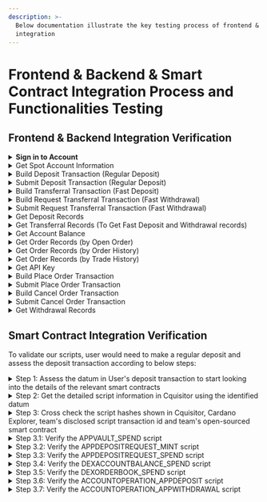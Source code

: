 ```yaml
---
description: >-
  Below documentation illustrate the key testing process of frontend & backend
  integration
---
```


# Frontend & Backend & Smart Contract Integration Process and Functionalities Testing

## Frontend & Backend Integration Verification

<details>

<summary><strong>Sign in to Account</strong></summary>

After the user has pressed the connect wallet button and signed the wallet ownership verification message, frontend will send a signin request to backend using the `SignIn` API

### POST - SignIn (Status Code)

<figure><img src="../../.gitbook/assets/image (99).png" alt=""><figcaption></figcaption></figure>



The `200 status code` shows the api is being called and responded successfully

### POST - SignIn (Request params)

<figure><img src="../../.gitbook/assets/image (14) (1).png" alt=""><figcaption></figcaption></figure>



The request param is aligned with the required request param from the backend API

<figure><img src="../../.gitbook/assets/image (54).png" alt=""><figcaption></figcaption></figure>



### POST - SignIn (Response)

<figure><img src="../../.gitbook/assets/image (55).png" alt=""><figcaption></figcaption></figure>



The response fields are aligned with the required response fields from the backend API

<figure><img src="../../.gitbook/assets/image (56).png" alt=""><figcaption></figcaption></figure>



</details>

<details>

<summary>Get Spot Account Information</summary>

After the user has performed a successful sign-in, frontend will call the GET spot-account API to retrieve necessary account information related to the user account

### GET - Spot-account (Status Code)

<figure><img src="../../.gitbook/assets/image (58).png" alt=""><figcaption></figcaption></figure>



The `200 status code` shows the api is being called and responded successfully

### GET - Spot-account (Response)

<figure><img src="../../.gitbook/assets/image (59).png" alt=""><figcaption></figcaption></figure>



The response fields are aligned with the required response fields from the backend API

<figure><img src="../../.gitbook/assets/image (60).png" alt=""><figcaption></figcaption></figure>

</details>

<details>

<summary>Build Deposit Transaction (Regular Deposit)</summary>

After successful signin, user can press the deposit button and select the "Regular deposit" to deposit funds when next hydra open event occurs. After inputting the deposit amount per asset, the user can press confirm to build the deposit transaction. User's wallet signature is required to authorized the deposit transaction. Smart contract is being integrated in this action as well (Please see the smart contract integration part below for more information).

### POST - /accounts/deposit/build (Status Code)

<figure><img src="../../.gitbook/assets/image (100).png" alt=""><figcaption></figcaption></figure>



The `200 status code` shows the api is being called and responded successfully

### POST - /accounts/deposit/build (Request params)

<figure><img src="../../.gitbook/assets/image (101).png" alt=""><figcaption></figcaption></figure>



The request param is aligned with the required request param from the backend API

<figure><img src="../../.gitbook/assets/image (102).png" alt=""><figcaption></figcaption></figure>



### POST - /accounts/deposit/build (Response)

<figure><img src="../../.gitbook/assets/image (103).png" alt=""><figcaption></figcaption></figure>



The response fields are aligned with the required response fields from the backend API

<figure><img src="../../.gitbook/assets/image (104).png" alt=""><figcaption></figcaption></figure>

</details>

<details>

<summary>Submit Deposit Transaction (Regular Deposit)</summary>

Continuing from the Build Deposit Transaction, frontend will submit the user-signed deposit transaction to the Cardano blockchain. The transaction must have been previously built using the /accounts/deposit/build endpoint and signed with the user's wallet

### POST - /accounts/deposit/submit (Status Code)

<figure><img src="../../.gitbook/assets/image (1).png" alt=""><figcaption></figcaption></figure>

The `200 status code` shows the api is being called and responded successfully



### POST - /accounts/deposit/submit (Request params)

<figure><img src="../../.gitbook/assets/image (2).png" alt=""><figcaption></figcaption></figure>



The request param is aligned with the required request param from the backend API

<figure><img src="../../.gitbook/assets/image (3).png" alt=""><figcaption></figcaption></figure>



### POST - /accounts/deposit/submit (Response)

<figure><img src="../../.gitbook/assets/image (4).png" alt=""><figcaption></figcaption></figure>



The response fields are aligned with the required response fields from the backend API

<figure><img src="../../.gitbook/assets/image (5).png" alt=""><figcaption></figcaption></figure>



</details>

<details>

<summary>Build Transferral Transaction (Fast Deposit)</summary>

After successful signin, user can press the deposit button and select the "Fast Deposit" to deposit funds shortly with aid of an operator. After inputting the deposit amount per asset, the user can press confirm to build the deposit transaction.



### POST - /accounts/transferal/build (Status Code)

<figure><img src="../../.gitbook/assets/image (14).png" alt=""><figcaption></figcaption></figure>



The `200 status code` shows the api is being called and responded successfully



### POST - /accounts/transferal/build (Request params)

<figure><img src="../../.gitbook/assets/image (15).png" alt=""><figcaption></figcaption></figure>



The request param is aligned with the required request param from the backend API

<figure><img src="../../.gitbook/assets/image (16).png" alt=""><figcaption></figcaption></figure>



### POST - /accounts/transferal/build (Response)

<figure><img src="../../.gitbook/assets/image (17).png" alt=""><figcaption></figcaption></figure>



The response fields are aligned with the required response fields from the backend API

<figure><img src="../../.gitbook/assets/image (18).png" alt=""><figcaption></figcaption></figure>



</details>

<details>

<summary>Build Request Transferral Transaction (Fast Withdrawal)</summary>

After successful signin, user can press the deposit button and select the "Fast Withdrawal" to withdrawfunds shortly with aid of an operator. After inputting the withdraw amount per asset, the user can press confirm to build the deposit transaction.



### POST - /accounts/request-transferal/build (Status Code)

<figure><img src="../../.gitbook/assets/image (19).png" alt=""><figcaption></figcaption></figure>

The `200 status code` shows the api is being called and responded successfully



### POST - /accounts/transferal/build (Request params)

<figure><img src="../../.gitbook/assets/image (20).png" alt=""><figcaption></figcaption></figure>



The request param is aligned with the required request param from the backend API

<figure><img src="../../.gitbook/assets/image (22).png" alt=""><figcaption></figcaption></figure>



### POST - /accounts/transferal/build (Response)

<figure><img src="../../.gitbook/assets/image (121).png" alt=""><figcaption></figcaption></figure>



The response fields are aligned with the required response fields from the backend API

<figure><img src="../../.gitbook/assets/image (24).png" alt=""><figcaption></figcaption></figure>

</details>

<details>

<summary>Submit Request Transferral Transaction (Fast Withdrawal)</summary>

Continuing from the Build Request Transferral Transaction, the frontend submits a user-signed request transferal transaction to the Cardano blockchain.&#x20;



### POST - /accounts/request-transferal/submit (Status Code)

<figure><img src="../../.gitbook/assets/image (123).png" alt=""><figcaption></figcaption></figure>



The `200 status code` shows the api is being called and responded successfully



### POST - /accounts/transferal/submit (Request params)

<figure><img src="../../.gitbook/assets/image (124).png" alt=""><figcaption></figcaption></figure>



The request param is aligned with the required request param from the backend API

<figure><img src="../../.gitbook/assets/image (125).png" alt=""><figcaption></figcaption></figure>



### POST - /accounts/transferal/submit (Response)

<figure><img src="../../.gitbook/assets/image (126).png" alt=""><figcaption></figcaption></figure>



The response fields are aligned with the required response fields from the backend API

<figure><img src="../../.gitbook/assets/image (127).png" alt=""><figcaption></figcaption></figure>

</details>

<details>

<summary>Get Deposit Records</summary>

After successful signin, user can visit the dashboard page to view the regular deposit records. Frontend will call the GET deposit-records API to retrieve the regular deposit records by the user.

### GET - Deposit-records (Status Code)

<figure><img src="../../.gitbook/assets/image (9).png" alt=""><figcaption></figcaption></figure>



The `200 status code` shows the api is being called and responded successfully



### GET - Deposit-records (Response)

<figure><img src="../../.gitbook/assets/image (8).png" alt=""><figcaption></figcaption></figure>



The deposit records shown in dashboard page are aligned with the data returned by the backend API. The backend API response fields are aligned with the required response fields from the backend API

<figure><img src="../../.gitbook/assets/image (12).png" alt=""><figcaption></figcaption></figure>



</details>

<details>

<summary>Get Transferral Records (To Get Fast Deposit and Withdrawal records)</summary>

After successful signin, user can visit the dashboard page to view the fast deposit records. Frontend will call the GET transferl-records API to retrieve the fast deposit records by the user.

### GET - transferal-records (Status Code)

<figure><img src="../../.gitbook/assets/image (128).png" alt=""><figcaption></figcaption></figure>



The `200 status code` shows the api is being called and responded successfully



### GET - transferal-records (Response)

<figure><img src="../../.gitbook/assets/image (129).png" alt=""><figcaption></figcaption></figure>



<figure><img src="../../.gitbook/assets/image (130).png" alt=""><figcaption></figcaption></figure>



The transferal records shown in dashboard page are aligned with the data returned by the backend API. The backend API response fields are aligned with the required response fields from the backend API



<figure><img src="../../.gitbook/assets/image (131).png" alt=""><figcaption></figcaption></figure>



</details>

<details>

<summary>Get Account Balance</summary>

After successful signin, user can visit the trading page to view the account's available balance. Frontend will call the GET account-balance API to retrieve the account balance by the user.

### GET - account-balance (Status Code)

<figure><img src="../../.gitbook/assets/image (64).png" alt=""><figcaption></figcaption></figure>



The `200 status code` shows the api is being called and responded successfully

### GET - account-balance (Response)

<figure><img src="../../.gitbook/assets/image (65).png" alt=""><figcaption></figcaption></figure>



The available balance shown in trading page are aligned with the api response from backend. The response fields are aligned with the required response fields from the backend API

<figure><img src="../../.gitbook/assets/image (66).png" alt=""><figcaption></figcaption></figure>

</details>

<details>

<summary>Get Order Records (by Open Order)</summary>

After successful signin, user can visit the trading page to view the open order records. Frontend will call the GET order-records API filtered by status (openOrder) to retrieve the open order records by the user.

### GET - order-records (Status Code)

<figure><img src="../../.gitbook/assets/image (67).png" alt=""><figcaption></figcaption></figure>



The `200 status code` shows the api is being called and responded successfully



### GET - order-records (Response)

<figure><img src="../../.gitbook/assets/image (68).png" alt=""><figcaption></figcaption></figure>



The open order records shown in trading page are aligned with the api response from backend. The response fields are aligned with the required response fields from the backend API

<figure><img src="../../.gitbook/assets/image (69).png" alt=""><figcaption></figcaption></figure>

</details>

<details>

<summary>Get Order Records (by Order History)</summary>

After successful signin, user can visit the trading page to view the order history records. Frontend will call the GET order-records API filtered by status (orderHistory) to retrieve the order history records by the user.

### GET - order-records (Status Code)

<figure><img src="../../.gitbook/assets/image (70).png" alt=""><figcaption></figcaption></figure>



The `200 status code` shows the api is being called and responded successfully

### GET - order-records (Response)

<figure><img src="../../.gitbook/assets/image (71).png" alt=""><figcaption></figcaption></figure>



The order history records shown in trading page are aligned with the api response from backend. The response fields are aligned with the required response fields from the backend API

<figure><img src="../../.gitbook/assets/image (72).png" alt=""><figcaption></figcaption></figure>

</details>

<details>

<summary>Get Order Records (by Trade History)</summary>

After successful signin, user can visit the trading page to view the trade history records. Frontend will call the GET order-records API filtered by status (tradeHistory) to retrieve the trade history records by the user.

### GET - order-records (Status Code)

<figure><img src="../../.gitbook/assets/image (73).png" alt=""><figcaption></figcaption></figure>



The `200 status code` shows the api is being called and responded successfully

### GET - order-records (Response)

<figure><img src="../../.gitbook/assets/image (74).png" alt=""><figcaption></figcaption></figure>

The trade history records shown in trading page are aligned with the api response from backend. The response fields are aligned with the required response fields from the backend API

<figure><img src="../../.gitbook/assets/image (75).png" alt=""><figcaption></figcaption></figure>

</details>

<details>

<summary>Get API Key</summary>

After successful signin, user can visit the dashboard page to view the api-key. Frontend will call the GET api-key API to retrieve the api key by the user.

### GET - api-key (Status Code)

<figure><img src="../../.gitbook/assets/image (76).png" alt=""><figcaption></figcaption></figure>



The `200 status code` shows the api is being called and responded successfully

### GET - api-key (Response)

<figure><img src="../../.gitbook/assets/image (77).png" alt=""><figcaption></figcaption></figure>



The api key shown in dashboard page is aligned with the api response from backend. The response fields are aligned with the required response fields from the backend API

<figure><img src="../../.gitbook/assets/image (78).png" alt=""><figcaption></figcaption></figure>

</details>

<details>

<summary>Build Place Order Transaction</summary>

After successful signin, user can visit the trading page to place order. Frontend will call the POST order/build API to construct an unsigned Cardano transaction for placing a limit or market order. The transaction must be signed by the user's operation key and then submitted using the /order/submit endpoint.

### POST - order/build (Status Code)

<figure><img src="../../.gitbook/assets/image (79).png" alt=""><figcaption></figcaption></figure>



The `200 status code` shows the api is being called and responded successfully

### POST - order/build (Request Parameters)

<figure><img src="../../.gitbook/assets/image.png" alt=""><figcaption></figcaption></figure>



The request param's fields are aligned with the required request params from the backend API

<figure><img src="../../.gitbook/assets/image (81).png" alt=""><figcaption></figcaption></figure>



### POST - order/build (Response)

<figure><img src="../../.gitbook/assets/image (82).png" alt=""><figcaption></figcaption></figure>



The response fields are aligned with the required response fields from the backend API

<figure><img src="../../.gitbook/assets/image (83).png" alt=""><figcaption></figcaption></figure>

</details>

<details>

<summary>Submit Place Order Transaction</summary>

Continue from the Build Place Order Transaction section, frontend submits a signed order transaction to hydra. Use this endpoint after signing the transaction hex returned from /order/build

### POST - order/submit (Status Code)

<figure><img src="../../.gitbook/assets/image (84).png" alt=""><figcaption></figcaption></figure>



The `200 status code` shows the api is being called and responded successfully

### POST - order/submit (Request Parameters)

<figure><img src="../../.gitbook/assets/image (85).png" alt=""><figcaption></figcaption></figure>



The request param's fields are aligned with the required request params from the backend API

<figure><img src="../../.gitbook/assets/image (86).png" alt=""><figcaption></figcaption></figure>



### POST - order/submit (Response)

<figure><img src="../../.gitbook/assets/image (87).png" alt=""><figcaption></figcaption></figure>



The response fields are aligned with the required response fields from the backend API

<figure><img src="../../.gitbook/assets/image (88).png" alt=""><figcaption></figcaption></figure>



</details>

<details>

<summary>Build Cancel Order Transaction</summary>

After successful signin, user can visit the trading page to cancel order. Frontend will call the DELETE order/{id}/build API to construct an unsigned Cardano transaction for cancelling a specific order by its ID. The transaction must be signed by the user's operation key and then submitted using the /order/submit endpoint.

### DELETE - order/{id}/build (Status Code)

<figure><img src="../../.gitbook/assets/image (89).png" alt=""><figcaption></figcaption></figure>



The `200 status code` shows the api is being called and responded successfully

### DELETE - order/{id}/build (Response)

<figure><img src="../../.gitbook/assets/image (91).png" alt=""><figcaption></figcaption></figure>



The response field is aligned with the required response's field from the backend API

<figure><img src="../../.gitbook/assets/image (92).png" alt=""><figcaption></figcaption></figure>

</details>

<details>

<summary>Submit Cancel Order Transaction</summary>

Continue from the Build Cancel Order Transaction section, frontend submits a signed order transaction to hydra. Use this endpoint after signing the transaction hex returned from /order/{id}/build

### DELETE - order/submit (Status Code)

<figure><img src="../../.gitbook/assets/image (93).png" alt=""><figcaption></figcaption></figure>



The `200 status code` shows the api is being called and responded successfully



### DELETE - order/submit (Request params)

<figure><img src="../../.gitbook/assets/image (94).png" alt=""><figcaption></figcaption></figure>



The request param's fields are aligned with the required request params from the backend API

<figure><img src="../../.gitbook/assets/image (95).png" alt=""><figcaption></figcaption></figure>



### DELETE - order/submit (Response)

<figure><img src="../../.gitbook/assets/image (96).png" alt=""><figcaption></figcaption></figure>



The response field is aligned with the required response's field from the backend API

<figure><img src="../../.gitbook/assets/image (97).png" alt=""><figcaption></figcaption></figure>

</details>

<details>

<summary>Get Withdrawal Records</summary>

After successful signin, user can visit the dashboard page to view the regular withdrawal records. Frontend will call the GET withdrawal-records API to retrieve the regular withdrawal records by the user.

### GET - Withdrawal-records (Status Code)

<figure><img src="../../.gitbook/assets/image (10).png" alt=""><figcaption></figcaption></figure>



The `200 status code` shows the api is being called and responded successfully

### GET - Withdrawal-records (Response)

<figure><img src="../../.gitbook/assets/image (11).png" alt=""><figcaption></figcaption></figure>

The withdrawal records shown in dashboard page are aligned with the data returned by the backend API. The backend API response fields are aligned with the required response fields from the backend API

<figure><img src="../../.gitbook/assets/image (13).png" alt=""><figcaption></figcaption></figure>



</details>



## Smart Contract Integration Verification

To validate our scripts, user would need to make a regular deposit and assess the deposit transaction according to below steps:

<details>

<summary>Step 1: Assess the datum in User's deposit transaction to start looking into the details of the relevant smart contracts</summary>

After signing and submitting the deposit transaction, user will be able to find the deposit transaction in browser wallet (e.g. eternl, vespr, etc.). User view the deposit transaction in Cardano Explorer and browse the "Reference Input" section. Click to expand the datum information for further verification in [https://cardananium.github.io/cquisitor/](https://cardananium.github.io/cquisitor/) (A tool supporting decode by CSL to verify all involved script information)



<figure><img src="../../.gitbook/assets/image (132).png" alt=""><figcaption></figcaption></figure>



</details>

<details>

<summary>Step 2: Get the detailed script information in Cquisitor using the identified datum</summary>

Copy the full datum found in step 1 to [https://cardananium.github.io/cquisitor/](https://cardananium.github.io/cquisitor/). Select `Decode by CSL` as the tool, `PlutusData` as the CSL type, `preprod` as network type, `BasicConversions` as Schema



<figure><img src="../../.gitbook/assets/image (133).png" alt=""><figcaption></figcaption></figure>

</details>

<details>

<summary>Step 3: Cross check the script hashes shown in Cquisitor, Cardano Explorer, team's disclosed script transaction id and team's open-sourced smart contract</summary>

AppOracle will always be taken as the reference input in all L1 transactions to pass the validation of each script. It acts as a bridge to connect every scripts all together and shares the policyId and script address info among them. The output's field sequence shown in the JSON in cquisitor is according to team's open-source smart contract's pub type AppOracleDatum:

Visit [https://github.com/deltadefi-protocol/aiken-virtual-dex/blob/staging/lib/hydra\_dex/types.ak](https://github.com/deltadefi-protocol/aiken-virtual-dex/blob/staging/lib/hydra_dex/types.ak) and locate the `pub type AppOracleDatum`:

```
pub type WithdrawalScriptHashes {
  app_deposit: ScriptHash,
  app_withdrawal: ScriptHash,
  emergency_cancel_order: ScriptHash,
}

pub type AppOracleDatum {
  operation_key: VerificationKeyHash,
  stop_key: VerificationKeyHash,
  oracle_nft: PolicyId,
  oracle_address: Address,
  app_vault_address: Address,
  app_deposit_request_token: PolicyId,
  app_deposit_request_address: Address,
  dex_account_balance_token: PolicyId,
  dex_account_balance_address: Address,
  dex_order_book_token: PolicyId,
  dex_order_book_address: Address,
  emergency_cancel_order_request_token: PolicyId, // Not used in MVP
  emergency_cancel_order_request_address: Address, // Not used in MVP
  emergency_withdrawal_request_token: PolicyId, // Not used in MVP
  emergency_withdrawal_request_address: Address, // Not used in MVP
  all_withdrawal_script_hashes: WithdrawalScriptHashes,
  hydra_info: HydraInfo,
}
```



For example, since `app_vault_address` is located as the 5th field of AppOracleDatum, it will be shown as the `4th field` in the JSON outputted by cquisitor.



For the MVP, the team has only deployed below scripts with the corresponding `transaction hashes` :

1. APPVAULT\_SPEND:   `03fadf38750b7c90902286e083924b8837c86ee96e54d82dc101a15701f5ebc1`
2. APPDEPOSITREQUEST\_MINT: `d4dc6ca99616a73edafa77602f33670a58f4fe61b76a043307efad9dba90dc5c`
3. APPDEPOSITREQUEST\_SPEND:  `f952a21d49443c13a63ea5ecf9f22fa8d16337c468fbf58e31f6f73fa2dfec9b`
4. DEXACCOUNTBALANCE\_SPEND:  `5fde15ee7dbee50dbdea46fcff34700810cee3260eb1c78a6375ae804b4c8bd4`
5. DEXORDERBOOK\_SPEND:  `3798b056eecd06f7ce900b8d332f4b236a112176aefb053d6aebc30775decb11`
6. ACCOUNTOPERATION\_APPDEPOSIT:  `f2279a6f91f2341f88e512ca56d190badfeac7e7a52812855464f03ed8662114`
7. ACCOUNTOPERATION\_APPWITHDRAWAL: `de545edb93fc67d47a7b7b5c734dcd23a46fc205b6350930ddd9e578d21f49b2`



</details>

<details>

<summary>Step 3.1: Verify the APPVAULT_SPEND script</summary>

tx id: `03fadf38750b7c90902286e083924b8837c86ee96e54d82dc101a15701f5ebc1`&#x20;



Search the trasnaction by tx id in Cardano explorer and locate the `script hash` in Outputs



<figure><img src="../../.gitbook/assets/image (134).png" alt=""><figcaption></figcaption></figure>



Validated the identified script hash with the output shown in cquisitor



<figure><img src="../../.gitbook/assets/image (135).png" alt=""><figcaption></figcaption></figure>



</details>

<details>

<summary>Step 3.2: Verify the APPDEPOSITREQUEST_MINT script</summary>

tx id:  `d4dc6ca99616a73edafa77602f33670a58f4fe61b76a043307efad9dba90dc5c`&#x20;



Search the trasnaction by tx id in Cardano explorer and locate the `script hash` in Outputs

<figure><img src="../../.gitbook/assets/image (136).png" alt=""><figcaption></figcaption></figure>



Validated the identified script hash with the output shown in cquisitor

<figure><img src="../../.gitbook/assets/image (137).png" alt=""><figcaption></figcaption></figure>

</details>

<details>

<summary>Step 3.3: Verify the APPDEPOSITREQUEST_SPEND script</summary>

Txid: `f952a21d49443c13a63ea5ecf9f22fa8d16337c468fbf58e31f6f73fa2dfec9b`&#x20;



Search the trasnaction by tx id in Cardano explorer and locate the `script hash` in Outputs



<figure><img src="../../.gitbook/assets/image (138).png" alt=""><figcaption></figcaption></figure>



Validated the identified script hash with the output shown in cquisitor

<figure><img src="../../.gitbook/assets/image (139).png" alt=""><figcaption></figcaption></figure>

</details>

<details>

<summary>Step 3.4: Verify the DEXACCOUNTBALANCE_SPEND script </summary>

Txid: `5fde15ee7dbee50dbdea46fcff34700810cee3260eb1c78a6375ae804b4c8bd4`



Search the trasnaction by tx id in Cardano explorer and locate the `script hash` in Outputs

<figure><img src="../../.gitbook/assets/image (140).png" alt=""><figcaption></figcaption></figure>



Validated the identified script hash with the output shown in cquisitor

<figure><img src="../../.gitbook/assets/image (141).png" alt=""><figcaption></figcaption></figure>



</details>

<details>

<summary>Step 3.5: Verify the DEXORDERBOOK_SPEND script </summary>

Txid: `3798b056eecd06f7ce900b8d332f4b236a112176aefb053d6aebc30775decb11`



Search the trasnaction by tx id in Cardano explorer and locate the `script hash` in Outputs

<figure><img src="../../.gitbook/assets/image (142).png" alt=""><figcaption></figcaption></figure>



Validated the identified script hash with the output shown in cquisitor

<figure><img src="../../.gitbook/assets/image (143).png" alt=""><figcaption></figcaption></figure>

</details>

<details>

<summary>Step 3.6: Verify the ACCOUNTOPERATION_APPDEPOSIT script</summary>

Txid: `f2279a6f91f2341f88e512ca56d190badfeac7e7a52812855464f03ed8662114`



Search the trasnaction by tx id in Cardano explorer and locate the `script hash` in Outputs

<figure><img src="../../.gitbook/assets/image (144).png" alt=""><figcaption></figcaption></figure>



Validated the identified script hash with the output shown in cquisitor

<figure><img src="../../.gitbook/assets/image (145).png" alt=""><figcaption></figcaption></figure>



</details>

<details>

<summary>Step 3.7: Verify the ACCOUNTOPERATION_APPWITHDRAWAL script</summary>

Txid: `de545edb93fc67d47a7b7b5c734dcd23a46fc205b6350930ddd9e578d21f49b2`



Search the trasnaction by tx id in Cardano explorer and locate the `script hash` in Outputs

<figure><img src="../../.gitbook/assets/image (146).png" alt=""><figcaption></figcaption></figure>



Validated the identified script hash with the output shown in cquisitor

<figure><img src="../../.gitbook/assets/image (147).png" alt=""><figcaption></figcaption></figure>

</details>
